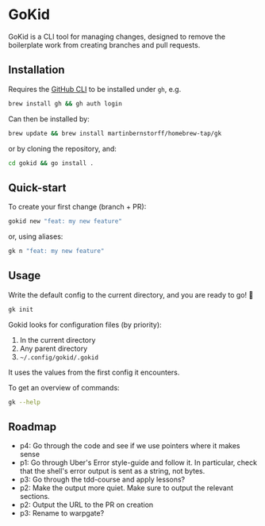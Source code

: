 # GoKid

GoKid is a CLI tool for managing changes, designed to remove the boilerplate work from creating branches and pull requests.

## Installation
Requires the [GitHub CLI](https://cli.github.com/) to be installed under `gh`, e.g.

```bash
brew install gh && gh auth login
```

Can then be installed by:

```bash
brew update && brew install martinbernstorff/homebrew-tap/gk
```

or by cloning the repository, and:

```bash
cd gokid && go install .
```

## Quick-start

To create your first change (branch + PR):

```bash
gokid new "feat: my new feature"
```

or, using aliases:

```bash
gk n "feat: my new feature"
```

## Usage
Write the default config to the current directory, and you are ready to go! 🚀

```bash
gk init
```

Gokid looks for configuration files (by priority): 
1. In the current directory
2. Any parent directory
3. `~/.config/gokid/.gokid` 

It uses the values from the first config it encounters.

To get an overview of commands:

```bash
gk --help
```

## Roadmap
* p4: Go through the code and see if we use pointers where it makes sense
* p1: Go through Uber's Error style-guide and follow it. In particular, check that the shell's error output is sent as a string, not bytes.
* p3: Go through the tdd-course and apply lessons?
* p2: Make the output more quiet. Make sure to output the relevant sections.
* p2: Output the URL to the PR on creation
* p3: Rename to warpgate?